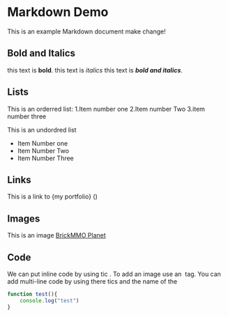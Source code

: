 
# Markdown Demo

This is an example Markdown document
make change!
## Bold and Italics
this text is  **bold**.
this text is _italics_
this  text is **_bold and italics_**.
## Lists
This is an orderred  list:
1.Item number one 
2.Item number  Two 
3.item number three

This is an undordred list
- Item Number one 
- Item Number Two
- Item Number Three

## Links
This is a link to {my portfolio} ()

## Images 
This is an image
[BrickMMO Planet](planet.png)
## Code
We can put inline code by using tic .
To add an image use an <img> tag.
You can add multi-line code by using there tics and the name of the 

```javascript
function test(){
    console.log("test")
}
